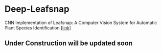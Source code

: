 # Deep-Leafsnap
CNN Implementation of Leafsnap: A Computer Vision System for Automatic Plant Species Identification [[link]](https://neerajkumar.org/base/papers/nk_eccv2012_leafsnap.pdf)
## Under Construction will be updated soon
